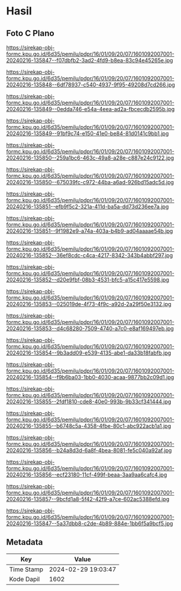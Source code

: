 # Hasil

## Foto C Plano

https://sirekap-obj-formc.kpu.go.id/6d35/pemilu/pdpr/16/01/09/20/07/1601092007001-20240216-135847--f07dbfb2-3ad2-4fd9-b8ea-83c94e45265e.jpg

https://sirekap-obj-formc.kpu.go.id/6d35/pemilu/pdpr/16/01/09/20/07/1601092007001-20240216-135848--6df78937-c540-4937-9f95-49208d7cd266.jpg

https://sirekap-obj-formc.kpu.go.id/6d35/pemilu/pdpr/16/01/09/20/07/1601092007001-20240216-135849--0edda746-e54a-4eea-ad2a-fbcecdb2595b.jpg

https://sirekap-obj-formc.kpu.go.id/6d35/pemilu/pdpr/16/01/09/20/07/1601092007001-20240216-135849--91bf9c74-e150-41e0-be84-81d0141c9bb1.jpg

https://sirekap-obj-formc.kpu.go.id/6d35/pemilu/pdpr/16/01/09/20/07/1601092007001-20240216-135850--259a1bc6-463c-49a8-a28e-c887e24c9122.jpg

https://sirekap-obj-formc.kpu.go.id/6d35/pemilu/pdpr/16/01/09/20/07/1601092007001-20240216-135850--675039fc-c972-44ba-a6ad-926bd15adc5d.jpg

https://sirekap-obj-formc.kpu.go.id/6d35/pemilu/pdpr/16/01/09/20/07/1601092007001-20240216-135851--efb9f5c2-321a-411d-ba5a-dd73d236ee7a.jpg

https://sirekap-obj-formc.kpu.go.id/6d35/pemilu/pdpr/16/01/09/20/07/1601092007001-20240216-135851--9f1982e9-a74a-403a-b4b9-ad04aaaae54b.jpg

https://sirekap-obj-formc.kpu.go.id/6d35/pemilu/pdpr/16/01/09/20/07/1601092007001-20240216-135852--36ef8cdc-c4ca-4217-8342-343b4abbf297.jpg

https://sirekap-obj-formc.kpu.go.id/6d35/pemilu/pdpr/16/01/09/20/07/1601092007001-20240216-135852--d20e9fbf-08b3-4531-bfc5-a15c417e5598.jpg

https://sirekap-obj-formc.kpu.go.id/6d35/pemilu/pdpr/16/01/09/20/07/1601092007001-20240216-135853--025019de-4f73-4f9c-a92d-2a29f50e3132.jpg

https://sirekap-obj-formc.kpu.go.id/6d35/pemilu/pdpr/16/01/09/20/07/1601092007001-20240216-135853--d4c68280-7509-4740-a7c0-e8af169497eb.jpg

https://sirekap-obj-formc.kpu.go.id/6d35/pemilu/pdpr/16/01/09/20/07/1601092007001-20240216-135854--9b3add09-e539-4135-abe1-da33b18fabfb.jpg

https://sirekap-obj-formc.kpu.go.id/6d35/pemilu/pdpr/16/01/09/20/07/1601092007001-20240216-135854--f9b6ba03-1bb0-4030-acaa-9877bb2c09d1.jpg

https://sirekap-obj-formc.kpu.go.id/6d35/pemilu/pdpr/16/01/09/20/07/1601092007001-20240216-135855--2fdf1810-cde8-40e0-993b-9b33cf341444.jpg

https://sirekap-obj-formc.kpu.go.id/6d35/pemilu/pdpr/16/01/09/20/07/1601092007001-20240216-135855--b6748c5a-4358-4fbe-80c1-abc922acb1a1.jpg

https://sirekap-obj-formc.kpu.go.id/6d35/pemilu/pdpr/16/01/09/20/07/1601092007001-20240216-135856--b24a8d3d-6a8f-4bea-8081-fe5c040a92af.jpg

https://sirekap-obj-formc.kpu.go.id/6d35/pemilu/pdpr/16/01/09/20/07/1601092007001-20240216-135856--ecf23180-11cf-499f-beaa-3aa9aa6cafc4.jpg

https://sirekap-obj-formc.kpu.go.id/6d35/pemilu/pdpr/16/01/09/20/07/1601092007001-20240216-135857--9bcfd1a8-5f42-42f9-a7ce-602ac5388efd.jpg

https://sirekap-obj-formc.kpu.go.id/6d35/pemilu/pdpr/16/01/09/20/07/1601092007001-20240216-135847--5a37dbb8-c2de-4b89-884e-1bb6f5a9bcf5.jpg


## Metadata

| Key        | Value               |
| ---------- | ------------------- |
| Time Stamp | 2024-02-29 19:03:47 |
| Kode Dapil | 1602                |



